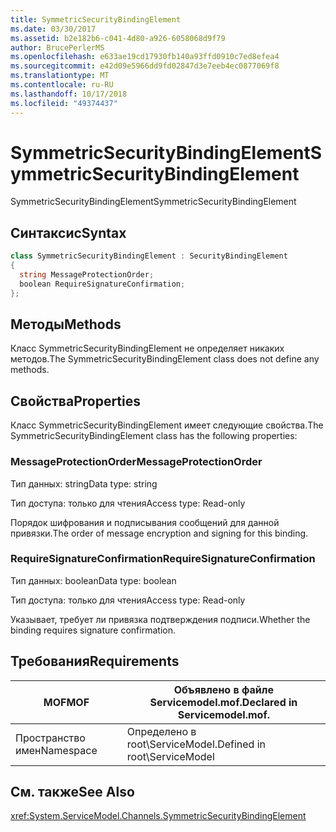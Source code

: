 ```yaml
---
title: SymmetricSecurityBindingElement
ms.date: 03/30/2017
ms.assetid: b2e182b6-c041-4d80-a926-6058068d9f79
author: BrucePerlerMS
ms.openlocfilehash: e633ae19cd17930fb140a93ffd0910c7ed8efea4
ms.sourcegitcommit: e42d09e5966dd9fd02847d3e7eeb4ec0877069f8
ms.translationtype: MT
ms.contentlocale: ru-RU
ms.lasthandoff: 10/17/2018
ms.locfileid: "49374437"
---
```

# <a name="symmetricsecuritybindingelement"></a><span data-ttu-id="bed03-102">SymmetricSecurityBindingElement</span><span class="sxs-lookup"><span data-stu-id="bed03-102">SymmetricSecurityBindingElement</span></span>
<span data-ttu-id="bed03-103">SymmetricSecurityBindingElement</span><span class="sxs-lookup"><span data-stu-id="bed03-103">SymmetricSecurityBindingElement</span></span>  
  
## <a name="syntax"></a><span data-ttu-id="bed03-104">Синтаксис</span><span class="sxs-lookup"><span data-stu-id="bed03-104">Syntax</span></span>  
  
```csharp
class SymmetricSecurityBindingElement : SecurityBindingElement  
{  
  string MessageProtectionOrder;  
  boolean RequireSignatureConfirmation;  
};  
```  
  
## <a name="methods"></a><span data-ttu-id="bed03-105">Методы</span><span class="sxs-lookup"><span data-stu-id="bed03-105">Methods</span></span>  
 <span data-ttu-id="bed03-106">Класс SymmetricSecurityBindingElement не определяет никаких методов.</span><span class="sxs-lookup"><span data-stu-id="bed03-106">The SymmetricSecurityBindingElement class does not define any methods.</span></span>  
  
## <a name="properties"></a><span data-ttu-id="bed03-107">Свойства</span><span class="sxs-lookup"><span data-stu-id="bed03-107">Properties</span></span>  
 <span data-ttu-id="bed03-108">Класс SymmetricSecurityBindingElement имеет следующие свойства.</span><span class="sxs-lookup"><span data-stu-id="bed03-108">The SymmetricSecurityBindingElement class has the following properties:</span></span>  
  
### <a name="messageprotectionorder"></a><span data-ttu-id="bed03-109">MessageProtectionOrder</span><span class="sxs-lookup"><span data-stu-id="bed03-109">MessageProtectionOrder</span></span>  
 <span data-ttu-id="bed03-110">Тип данных: string</span><span class="sxs-lookup"><span data-stu-id="bed03-110">Data type: string</span></span>  
  
 <span data-ttu-id="bed03-111">Тип доступа: только для чтения</span><span class="sxs-lookup"><span data-stu-id="bed03-111">Access type: Read-only</span></span>  
  
 <span data-ttu-id="bed03-112">Порядок шифрования и подписывания сообщений для данной привязки.</span><span class="sxs-lookup"><span data-stu-id="bed03-112">The order of message encryption and signing for this binding.</span></span>  
  
### <a name="requiresignatureconfirmation"></a><span data-ttu-id="bed03-113">RequireSignatureConfirmation</span><span class="sxs-lookup"><span data-stu-id="bed03-113">RequireSignatureConfirmation</span></span>  
 <span data-ttu-id="bed03-114">Тип данных: boolean</span><span class="sxs-lookup"><span data-stu-id="bed03-114">Data type: boolean</span></span>  
  
 <span data-ttu-id="bed03-115">Тип доступа: только для чтения</span><span class="sxs-lookup"><span data-stu-id="bed03-115">Access type: Read-only</span></span>  
  
 <span data-ttu-id="bed03-116">Указывает, требует ли привязка подтверждения подписи.</span><span class="sxs-lookup"><span data-stu-id="bed03-116">Whether the binding requires signature confirmation.</span></span>  
  
## <a name="requirements"></a><span data-ttu-id="bed03-117">Требования</span><span class="sxs-lookup"><span data-stu-id="bed03-117">Requirements</span></span>  
  
|<span data-ttu-id="bed03-118">MOF</span><span class="sxs-lookup"><span data-stu-id="bed03-118">MOF</span></span>|<span data-ttu-id="bed03-119">Объявлено в файле Servicemodel.mof.</span><span class="sxs-lookup"><span data-stu-id="bed03-119">Declared in Servicemodel.mof.</span></span>|  
|---------|-----------------------------------|  
|<span data-ttu-id="bed03-120">Пространство имен</span><span class="sxs-lookup"><span data-stu-id="bed03-120">Namespace</span></span>|<span data-ttu-id="bed03-121">Определено в root\ServiceModel.</span><span class="sxs-lookup"><span data-stu-id="bed03-121">Defined in root\ServiceModel</span></span>|  
  
## <a name="see-also"></a><span data-ttu-id="bed03-122">См. также</span><span class="sxs-lookup"><span data-stu-id="bed03-122">See Also</span></span>  
 <xref:System.ServiceModel.Channels.SymmetricSecurityBindingElement>
